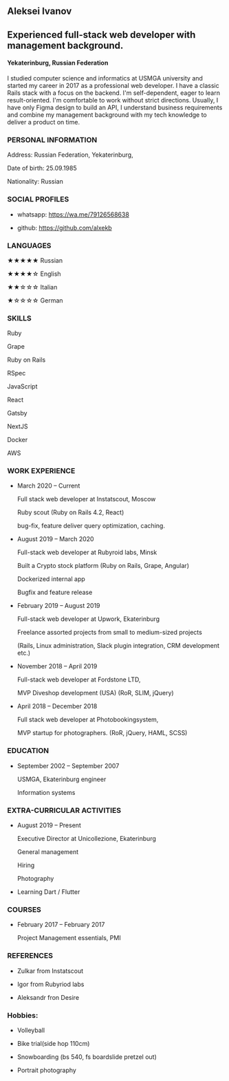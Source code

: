 ## Aleksei Ivanov

## Experienced full-stack web developer with management background.

#### Yekaterinburg, Russian Federation

I studied computer science and informatics at USMGA university and started my career in 2017 as a professional web developer. I have a classic Rails stack with a focus on the backend. I'm self-dependent, eager to learn result-oriented. I'm comfortable to work without strict directions. Usually, I have only Figma design to build an API, I understand business requirements and combine my management background with my tech knowledge to deliver a product on time.

### PERSONAL INFORMATION

  Address: Russian Federation, Yekaterinburg,

  Date of birth: 25.09.1985

  Nationality: Russian

### SOCIAL PROFILES

  * whatsapp: https://wa.me/79126568638

  * github: https://github.com/alxekb


### LANGUAGES

  ★★★★★ Russian

  ★★★★☆ English

  ★★☆☆☆ Italian

  ★☆☆☆☆ German


### SKILLS

  Ruby
  
  Grape

  Ruby on Rails

  RSpec

  JavaScript

  React

  Gatsby

  NextJS

  Docker

  AWS



### WORK EXPERIENCE

  * March 2020 – Current

    Full stack web developer at Instatscout, Moscow

      Ruby scout (Ruby on Rails 4.2, React)

      bug-fix, feature deliver query optimization, caching.


  * August 2019 – March 2020

    Full-stack web developer at Rubyroid labs, Minsk

      Built a Crypto stock platform (Ruby on Rails, Grape, Angular)

      Dockerized internal app

      Bugfix and feature release


  * February 2019 – August 2019

    Full-stack web developer at Upwork, Ekaterinburg

      Freelance assorted projects from small to medium-sized projects

      (Rails, Linux administration, Slack plugin integration, CRM development etc.)


  * November 2018 – April 2019

    Full-stack web developer at Fordstone LTD,

      MVP Diveshop development (USA) (RoR, SLIM, jQuery)


  * April 2018 – December 2018

    Full stack web developer at Photobookingsystem,

      MVP startup for photographers. (RoR, jQuery, HAML, SCSS)



### EDUCATION

  * September 2002 – September 2007

    USMGA, Ekaterinburg engineer


    Information systems


### EXTRA-CURRICULAR ACTIVITIES

  * August 2019 – Present

    Executive Director at Unicollezione, Ekaterinburg


      General management

      Hiring

      Photography
  
   
   *  Learning Dart / Flutter


### COURSES

  * February 2017 – February 2017

    Project Management essentials, PMI


### REFERENCES

  * Zulkar from Instatscout

  * Igor from Rubyriod labs

  * Aleksandr fron Desire



### Hobbies:

  *  Volleyball

  *  Bike trial(side hop 110cm)

  *  Snowboarding (bs 540, fs boardslide pretzel out)

  *  Portrait photography
